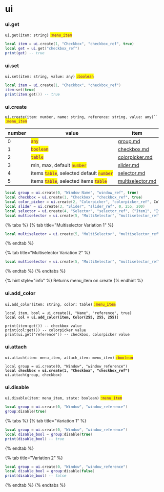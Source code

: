 # ui

### ui.get

`ui.get(item: string)` <mark style="color:purple;">`:menu_item`</mark>

```lua
local item = ui.create(1, "Checkbox", "checkbox_ref", true)
local get = ui.get("checkbox_ref")
print(get) -- true
```

### ui.set

`ui.set(item: string, value: any)` <mark style="color:purple;">`:boolean`</mark>

```lua
local item = ui.create(1, "Checkbox", "checkbox_ref")
item:set(true)
print(item:get()) -- true
```

### ui.create

`ui.create(item: number, name: string, reference: string, value: any)`` `<mark style="color:purple;">`:menu_item`</mark>

<table data-view="cards"><thead><tr><th data-type="number">number</th><th>value</th><th data-type="content-ref">item</th></tr></thead><tbody><tr><td>0</td><td><mark style="color:purple;"><code>any</code></mark></td><td><a href="group.md">group.md</a></td></tr><tr><td>1</td><td><mark style="color:purple;"><code>boolean</code></mark></td><td><a href="checkbox.md">checkbox.md</a></td></tr><tr><td>2</td><td><mark style="color:purple;"><code>table</code></mark></td><td><a href="colorpicker.md">colorpicker.md</a></td></tr><tr><td>3</td><td>min, max, default <mark style="color:purple;"><code>number</code></mark></td><td><a href="slider.md">slider.md</a></td></tr><tr><td>4</td><td>items <mark style="color:purple;"><code>table</code></mark>, selected default <mark style="color:purple;"><code>number</code></mark></td><td><a href="selector.md">selector.md</a></td></tr><tr><td>5</td><td>items <mark style="color:purple;"><code>table</code></mark>, selected items <mark style="color:purple;"><code>table</code></mark></td><td><a href="multiselector.md">multiselector.md</a></td></tr></tbody></table>

```lua
local group = ui.create(0, "Window Name", "window_ref", true)
local checkbox = ui.create(1, "Checkbox", "checkbox_ref", true)
local color_picker = ui.create(2, "Colorpicker", "colorpicker_ref", Color(255, 255, 255))
local slider = ui.create(3, "Slider", "slider_ref", 0, 255, 200)
local selector = ui.create(4, "Selector", "selector_ref", {"Item1", "Item2"}, 2)
local multiselector = ui.create(5, "MultiSelector", "multiselector_ref", {"Item1", "Item2"}, {false, true})
```

{% tabs %}
{% tab title="Multiselector Variation 1" %}
```lua
local multiselector = ui.create(5, "MultiSelector", "multiselector_ref", {"Item1", "Item2"}, {true, false})
```
{% endtab %}

{% tab title="Multiselector Variation 2" %}
```lua
local multiselector = ui.create(5, "MultiSelector", "multiselector_ref", {"Item1", "Item2"}, {nil, "Item2"})
```
{% endtab %}
{% endtabs %}

{% hint style="info" %}
Returns menu\_item on create
{% endhint %}

### ui.add\_color

`ui.add_color(item: string, color: table)` <mark style="color:purple;">`:menu_item`</mark>

<pre class="language-lua"><code class="lang-lua">local item, bool = ui.create(1, "Name", "reference", true)
<strong>local col = ui.add_color(item, Color(255, 255, 255))
</strong>
print(item:get()) -- checkbox value
print(col:get()) -- colorpicker value
print(ui.get("reference")) -- checkbox, colorpicker value
</code></pre>

### ui.attach

`ui.attach(item: menu_item, attach_item: menu_item)` <mark style="color:purple;">`:boolean`</mark>

<pre class="language-lua"><code class="lang-lua">local group = ui.create(0, "Window", "window_reference")
<strong>local checkbox = ui.create(1, "Checkbox", "checkbox_ref")
</strong>ui.attach(group, checkbox)
</code></pre>

### ui.disable

`ui.disable(item: menu_item, state: boolean)` <mark style="color:purple;">`:menu_item`</mark>

```lua
local group = ui.create(0, "Window", "window_reference")
group:disable(true)
```

{% tabs %}
{% tab title="Variation 1" %}
```lua
local group = ui.create(0, "Window", "window_reference")
local disable_bool = group:disable(true)
print(disable_bool) -- true
```
{% endtab %}

{% tab title="Variation 2" %}
```lua
local group = ui.create(0, "Window", "window_reference")
local disable_bool = group:disable(false)
print(disable_bool) -- false
```
{% endtab %}
{% endtabs %}
